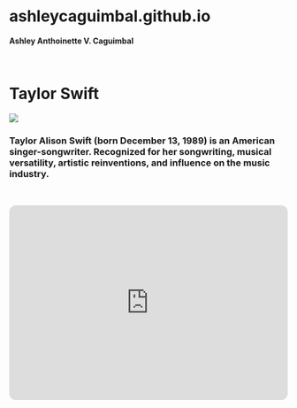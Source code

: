 # ashleycaguimbal.github.io
**Ashley Anthoinette V. Caguimbal**


&nbsp; &nbsp; &nbsp; &nbsp;

# Taylor Swift

![](https://cdn.mos.cms.futurecdn.net/tJvsuRRaC5k97Au5xsPzNk.jpg)
### Taylor Alison Swift (born December 13, 1989) is an American singer-songwriter. Recognized for her songwriting, musical versatility, artistic reinventions, and influence on the music industry.

&nbsp; &nbsp; &nbsp; &nbsp;


<iframe style="border-radius:12px" src="https://open.spotify.com/embed/album/151w1FgRZfnKZA9FEcg9Z3?utm_source=generator" width="100%" height="352" frameBorder="0" allowfullscreen="" allow="autoplay; clipboard-write; encrypted-media; fullscreen; picture-in-picture" loading="lazy"></iframe>

